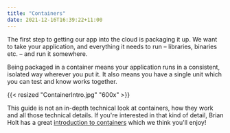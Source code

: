 ```yaml
---
title: "Containers"
date: 2021-12-16T16:39:22+11:00
---
```


The first step to getting our app into the cloud is packaging it up. We want to take your application, and everything it needs to run – libraries, binaries etc. – and run it somewhere. 

Being packaged in a container means your application runs in a consistent, isolated way wherever you put it. It also means you have a single unit which you can test and know works together.

{{< resized "ContainerIntro.jpg" "600x" >}}

This guide is not an in-depth technical look at containers, how they work and all those technical details. If you're interested in that kind of detail, Brian Holt has a great [introduction to containers](https://btholt.github.io/complete-intro-to-containers/intro) which we think you'll enjoy!
